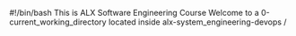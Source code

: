#!/bin/bash
This is ALX Software Engineering Course
Welcome to a 0-current_working_directory located inside alx-system_engineering-devops
/
